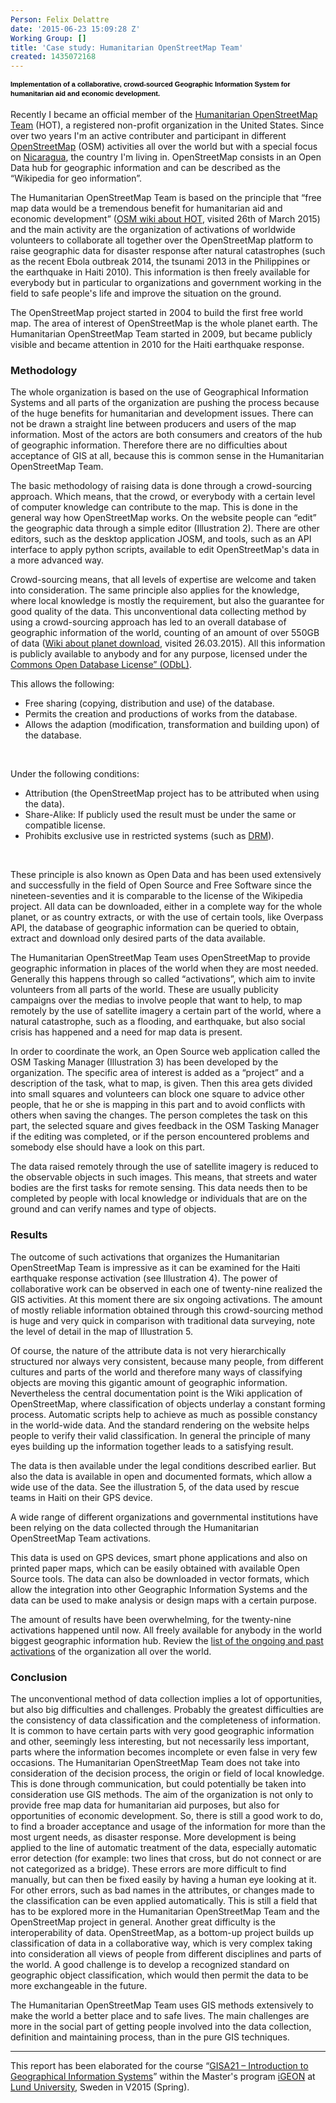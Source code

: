 ```yaml
---
Person: Felix Delattre
date: '2015-06-23 15:09:28 Z'
Working Group: []
title: 'Case study: Humanitarian OpenStreetMap Team'
created: 1435072168
---
```

<p><span style="color: #000000; font-family: Verdana, Helvetica, Arial, sans-serif; font-size: 11px; font-weight: bold; line-height: 15px; text-align: justify;">Implementation of a collaborative, crowd-sourced Geographic Information System for humanitarian aid and economic development.&nbsp;</span><br><br>Recently I became an official member of the <a href="http://hot.openstreetmap.org">Humanitarian OpenStreetMap Team</a> (HOT), a registered non-profit organization in the United States. Since over two years I'm an active contributer and participant in different <a href="http://openstreetmap.org">OpenStreetMap</a> (OSM) activities all over the world but with a special focus on <a href="http://mapanica.net">Nicaragua</a>, the country I'm living in. OpenStreetMap consists in an Open Data hub for geographic information and can be described as the “Wikipedia for geo information”.</p><p>The Humanitarian OpenStreetMap Team is based on the principle that “free map data would be a tremendous benefit for humanitarian aid and economic development” (<a href="http://wiki.openstreetmap.org/wiki/Humanitarian_OSM_Team">OSM wiki about HOT</a>, visited 26th of March 2015) and the main activity are the organization of activations of worldwide volunteers to collaborate all together over the OpenStreetMap platform to raise geographic data for disaster response after natural catastrophes (such as the recent Ebola outbreak 2014, the tsunami 2013 in the Philippines or the earthquake in Haiti 2010). This information is then freely available for everybody but in particular to organizations and government working in the field to safe people's life and improve the situation on the ground.</p><p>The OpenStreetMap project started in 2004 to build the first free world map. The area of interest of OpenStreetMap is the whole planet earth. The Humanitarian OpenStreetMap Team started in 2009, but became publicly visible and became attention in 2010 for the Haiti earthquake response.</p><h3>Methodology</h3><p>The whole organization is based on the use of Geographical Information Systems and all parts of the organization are pushing the process because of the huge benefits for humanitarian and development issues. There can not be drawn a straight line between producers and users of the map information. Most of the actors are both consumers and creators of the hub of geographic information. Therefore there are no difficulties about acceptance of GIS at all, because this is common sense in the Humanitarian OpenStreetMap Team.</p><p><a class="colorbox" title="Case study: Humanitarian OpenStreetMap Team" href="http://felix.delattre.de/sites/default/files/styles/large/public/osm_wikipedia.jpg?itok=C4glCmU7" rel="gallery-node-39"><img style="float: right; padding-left: 20px;" src="http://felix.delattre.de/sites/default/files/styles/medium/public/osm_wikipedia.jpg?itok=qjVDiK4g" alt=""></a></p><p>The basic methodology of raising data is done through a crowd-sourcing approach. Which means, that the crowd, or everybody with a certain level of computer knowledge can contribute to the map. This is done in the general way how OpenStreetMap works. On the website people can “edit” the geographic data through a simple editor (Illustration 2). There are other editors, such as the desktop application JOSM, and tools, such as an API interface to apply python scripts, available to edit OpenStreetMap's data in a more advanced way.</p><p><a class="colorbox" title="Case study: Humanitarian OpenStreetMap Team" href="http://felix.delattre.de/sites/default/files/styles/large/public/id_editor.jpg?itok=oPwjBiMF" rel="gallery-node-39"><img style="float: left; padding-right: 20px;" src="http://felix.delattre.de/sites/default/files/styles/medium/public/id_editor.jpg?itok=JEx-gCbh" alt=""></a></p><p>Crowd-sourcing means, that all levels of expertise are welcome and taken into consideration. The same principle also applies for the knowledge, where local knowledge is mostly the requirement, but also the guarantee for good quality of the data. This unconventional data collecting method by using a crowd-sourcing approach has led to an overall database of geographic information of the world, counting of an amount of over 550GB of data (<a href="http://wiki.openstreetmap.org/wiki/Planet.osm">Wiki about planet download</a>, visited 26.03.2015). All this information is publicly available to anybody and for any purpose, licensed under the <a href="http://opendatacommons.org/licenses/odbl/">Commons Open Database License” (ODbL)</a>.</p><p>This allows the following:</p><ul><li>Free sharing (copying, distribution and use) of the database.</li><li>Permits the creation and productions of works from the database.</li><li>Allows the adaption (modification, transformation and building upon) of the database.</li></ul><p>&nbsp;</p><p>Under the following conditions:</p><ul><li>Attribution (the OpenStreetMap project has to be attributed when using the data).</li><li>Share-Alike: If publicly used the result must be under the same or compatible license.</li><li>Prohibits exclusive use in restricted systems (such as <a href="http://en.wikipedia.org/wiki/Digital_rights_management">DRM</a>).</li></ul><p>&nbsp;</p><p>These principle is also known as Open Data and has been used extensively and successfully in the field of Open Source and Free Software since the nineteen-seventies and it is comparable to the license of the Wikipedia project. All data can be downloaded, either in a complete way for the whole planet, or as country extracts, or with the use of certain tools, like Overpass API, the database of geographic information can be queried to obtain, extract and download only desired parts of the data available.</p><p>The Humanitarian OpenStreetMap Team uses OpenStreetMap to provide geographic information in places of the world when they are most needed. Generally this happens through so called “activations”, which aim to invite volunteers from all parts of the world. These are usually publicity campaigns over the medias to involve people that want to help, to map remotely by the use of satellite imagery a certain part of the world, where a natural catastrophe, such as a flooding, and earthquake, but also social crisis has happened and a need for map data is present.</p><p><a class="colorbox" title="Case study: Humanitarian OpenStreetMap Team" href="http://felix.delattre.de/sites/default/files/styles/large/public/osm_tasking_manager.jpg?itok=XsblYuoP" rel="gallery-node-39"><img style="float: right; padding-left: 20px;" src="http://felix.delattre.de/sites/default/files/styles/medium/public/osm_tasking_manager.jpg?itok=Jivyk7Ep" alt=""></a></p><p>In order to coordinate the work, an Open Source web application called the OSM Tasking Manager (Illustration 3) has been developed by the organization. The specific area of interest is added as a “project” and a description of the task, what to map, is given. Then this area gets divided into small squares and volunteers can block one square to advice other people, that he or she is mapping in this part and to avoid conflicts with others when saving the changes. The person completes the task on this part, the selected square and gives feedback in the OSM Tasking Manager if the editing was completed, or if the person encountered problems and somebody else should have a look on this part.</p><p>The data raised remotely through the use of satellite imagery is reduced to the observable objects in such images. This means, that streets and water bodies are the first tasks for remote sensing. This data needs then to be completed by people with local knowledge or individuals that are on the ground and can verify names and type of objects.</p><h3>Results</h3><p><a class="colorbox" title="Case study: Humanitarian OpenStreetMap Team" href="http://felix.delattre.de/sites/default/files/styles/large/public/osm_haiti_before_after.jpg?itok=cnqQRKER" rel="gallery-node-39"><img style="float: right; padding-left: 20px;" src="http://felix.delattre.de/sites/default/files/styles/medium/public/osm_haiti_before_after.jpg?itok=vaxSEDk6" alt=""></a></p><p>The outcome of such activations that organizes the Humanitarian OpenStreetMap Team is impressive as it can be examined for the Haiti earthquake response activation (see Illustration 4). The power of collaborative work can be observed in each one of twenty-nine realized the GIS activities. At this moment there are six ongoing activations. The amount of mostly reliable information obtained through this crowd-sourcing method is huge and very quick in comparison with traditional data surveying, note the level of detail in the map of Illustration 5.</p><p><a class="colorbox" title="Case study: Humanitarian OpenStreetMap Team" href="http://felix.delattre.de/sites/default/files/styles/large/public/osm_haiti.jpg?itok=xk3X_NVk" rel="gallery-node-39"><img style="float: right; padding-left: 20px;" src="http://felix.delattre.de/sites/default/files/styles/medium/public/osm_haiti.jpg?itok=TAwj6cXX" alt=""></a></p><p>Of course, the nature of the attribute data is not very hierarchically structured nor always very consistent, because many people, from different cultures and parts of the world and therefore many ways of classifying objects are moving this gigantic amount of geographic information. Nevertheless the central documentation point is the Wiki application of OpenStreetMap, where classification of objects underlay a constant forming process. Automatic scripts help to achieve as much as possible constancy in the world-wide data. And the standard rendering on the website helps people to verify their valid classification. In general the principle of many eyes building up the information together leads to a satisfying result.</p><p>The data is then available under the legal conditions described earlier. But also the data is available in open and documented formats, which allow a wide use of the data. See the illustration 5, of the data used by rescue teams in Haiti on their GPS device.</p><p>A wide range of different organizations and governmental institutions have been relying on the data collected through the Humanitarian OpenStreetMap Team activations.</p><p><a class="colorbox" title="Case study: Humanitarian OpenStreetMap Team" href="http://felix.delattre.de/sites/default/files/styles/large/public/osm_rescueteam.jpg?itok=uiAHD4vt" rel="gallery-node-39"><img style="float: right; padding-left: 20px;" src="http://felix.delattre.de/sites/default/files/styles/medium/public/osm_rescueteam.jpg?itok=mzKofqGt" alt=""></a></p><p>This data is used on GPS devices, smart phone applications and also on printed paper maps, which can be easily obtained with available Open Source tools. The data can also be downloaded in vector formats, which allow the integration into other Geographic Information Systems and the data can be used to make analysis or design maps with a certain purpose.</p><p>The amount of results have been overwhelming, for the twenty-nine activations happened until now. All freely available for anybody in the world biggest geographic information hub. Review the <a href="http://wiki.openstreetmap.org/wiki/Humanitarian_OSM_Team#The_HOT_Tasking_Manager">list of the ongoing and past activations</a> of the organization all over the world.</p><h3>Conclusion</h3><p>The unconventional method of data collection implies a lot of opportunities, but also big difficulties and challenges. Probably the greatest difficulties are the consistency of data classification and the completeness of information. It is common to have certain parts with very good geographic information and other, seemingly less interesting, but not necessarily less important, parts where the information becomes incomplete or even false in very few occasions. The Humanitarian OpenStreetMap Team does not take into consideration of the decision process, the origin or field of local knowledge. This is done through communication, but could potentially be taken into consideration use GIS methods. The aim of the organization is not only to provide free map data for humanitarian aid purposes, but also for opportunities of economic development. So, there is still a good work to do, to find a broader acceptance and usage of the information for more than the most urgent needs, as disaster response. More development is being applied to the line of automatic treatment of the data, especially automatic error detection (for example: two lines that cross, but do not connect or are not categorized as a bridge). These errors are more difficult to find manually, but can then be fixed easily by having a human eye looking at it. For other errors, such as bad names in the attributes, or changes made to the classification can be even applied automatically. This is still a field that has to be explored more in the Humanitarian OpenStreetMap Team and the OpenStreetMap project in general. Another great difficulty is the interoperability of data. OpenStreetMap, as a bottom-up project builds up classification of data in a collaborative way, which is very complex taking into consideration all views of people from different disciplines and parts of the world. A good challenge is to develop a recognized standard on geographic object classification, which would then permit the data to be more exchangeable in the future.</p><p>The Humanitarian OpenStreetMap Team uses GIS methods extensively to make the world a better place and to safe lives. The main challenges are more in the social part of getting people involved into the data collection, definition and maintaining process, than in the pure GIS techniques.</p><hr><p>This report has been elaborated for the course “<a href="http://www.lunduniversity.lu.se/lubas/i-uoh-lu-GISA21">GISA21 – Introduction to Geographical Information Systems</a>” within the Master's program <a href="http://www.igeon.eu/">iGEON</a> at <a href="http://www.lunduniversity.lu.se/">Lund University</a>, Sweden in V2015 (Spring).<br><br></p>
